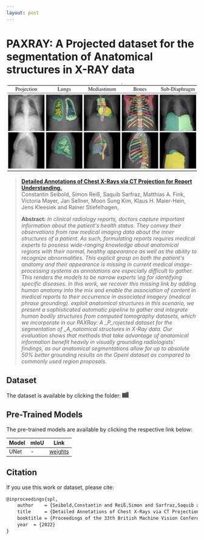 ```yaml
---
layout: post
---
```


#  PAXRAY: A Projected dataset for the segmentation of Anatomical structures in X-RAY data
![Title Image](./_images/paxray/paxray_xample.png)

> [**Detailed Annotations of Chest X-Rays via CT Projection for Report Understanding.**](https://arxiv.org/pdf/)<br>
> Constantin Seibold, Simon Reiß, Saquib Sarfraz, Matthias A. Fink, Victoria Mayer, Jan Sellner, Moon Sung Kim, Klaus H. Maier-Hein, Jens Kleesiek and Rainer Stiefelhagen, <br>
>
> **Abstract:** *In clinical radiology reports, doctors capture important information about the patient's health status. They convey their observations from raw medical imaging data about the inner structures of a patient. As such, formulating reports requires medical experts to possess wide-ranging knowledge about anatomical regions with their normal, healthy appearance as well as the ability to recognize abnormalities. This explicit grasp on both the patient's anatomy and their appearance is missing in current medical image-processing systems as annotations are especially difficult to gather. This renders the models to be narrow experts \eg for identifying specific diseases. In this work, we recover this missing link by adding human anatomy into the mix and enable the association of content in medical reports to their occurrence in associated imagery (medical phrase grounding).  exploit anatomical structures in this scenario, we present a sophisticated automatic pipeline to gather and integrate human bodily structures from computed tomography datasets, which we incorporate in our *PAXRay*: A _*P*_rojected dataset for the segmentation of _*A*_natomical structures in _*X-Ray*_ data.   Our evaluation shows that methods that take advantage of anatomical information benefit heavily in visually grounding radiologists' findings, as our anatomical segmentations allow for up to absolute 50% better grounding results on the OpenI dataset as compared to commonly used region proposals.*

## Dataset 

The dataset is available by clicking the folder:
[<img src="./_images/common/folder(1).png" height="15">](https://drive.google.com/drive/folders/1rzlsZ0bfByRMBoywOPWZW08GNgIwCU9P?usp=sharing)

## Pre-Trained Models

The pre-trained models are available by clicking the respective link below:

| Model        | mIoU      | Link       |
|--------------|-----------|------------|
| UNet         |     -     |   [weights](https://drive.google.com/drive/folders/1JjWv_Ips_8CKbREk68JY-YMpu_lXu5Sa?usp=sharing)       |


## Citation
If you use this work or dataset, please cite:
```latex
@inproceedings{spl,
    author    = {Seibold,Constantin and Reiß,Simon and Sarfraz,Saquib and Fink,Matthias A. and Mayer,Victoria and Sellner,Jan and Kim,Moon Sung and Maier-Hein, Klaus H.  and Kleesiek, Jens  and Stiefelhagen,Rainer}, 
    title     = {Detailed Annotations of Chest X-Rays via CT Projection for Report Understanding}, 
    booktitle = {Proceedings of the 33th British Machine Vision Conference (BMVC)},
    year  = {2022}
}

```


